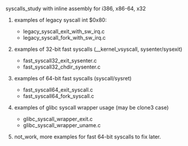 
syscalls_study with inline assembly for i386, x86-64, x32

1. examples of legacy syscall int $0x80:
	- legacy_syscall_exit_with_sw_irq.c
	- legacy_syscall_fork_with_sw_irq.c

2. examples of 32-bit fast syscalls (__kernel_vsyscall, sysenter/sysexit)
	- fast_syscall32_exit_sysenter.c
	- fast_syscall32_chdir_sysenter.c

3. examples of 64-bit fast syscalls (syscall/sysret)
	- fast_syscall64_exit_syscall.c
	- fast_syscall64_fork_syscall.c

4. examples of glibc syscall wrapper usage (may be clone3 case)
	- glibc_syscall_wrapper_exit.c
	- glibc_syscall_wrapper_uname.c

5. not_work, more examples for fast 64-bit syscalls to fix later.
